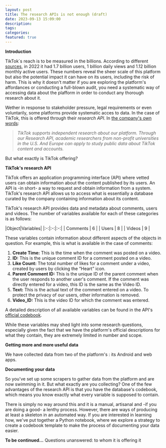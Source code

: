 ```yaml
---
layout: post
title: The research APIs is not enough (draft)
date: 2023-09-13 15:09:00
description: 
tags:
categories: 
featured: true
---
```

**Introduction**

TikTok´s reach is to be measured in the billions. According to different [sources](https://www.usesignhouse.com/blog/tiktok-stats), in 2022 it had 1.7 billion users, 1 billion daily views and 1.12 billion monthly active users. These numbers reveal the sheer scale of this platform but also the potential impact it can have on its users, including the risk of harm. This is why it doesn't matter if you are exploring the platform's affordances or conducting a full-blown audit, you need a systematic way of accessing data about the plafform in order to conduct any thorough research about it.

Wether in response to stakeholder pressure, legal requirements or even voluntarily, some platforms provide systematic acces to data. In the case of TikTok, this is offered through their *research API*. In [the company's own words](https://developers.tiktok.com/products/research-api/):

>*TikTok supports independent research about our platform. Through our Research API, academic researchers from non-profit universities in the U.S. And Europe can apply to study public data about TikTok content and accounts.*

But what exactly is TikTok offering? 

**TikTok's research API**

TikTok offers an application programming interface (API) where vetted users can obtain information about the content published by its users. An API is -in short- a way to request and obtain information from a system. TikTok's research API allows us to access what is essentially a database curated by the company containing information about its content.

TikTok's research API provides data and metadata about comments, users and videos. The number of variables available for each of these categories is as follows:

<!--<div align="center">-->
|Object|Variables| 
|:-:|:-:|:-:|
| Comments | 6 | 
| Users | 8 |
| Videos | 9 |
<!--</div>-->

These variables contain information about different aspects of the objects in question. For example, this is what is available in the case of comments:
>
1. **Create Time:** This is the time when the comment was posted on a video.
2. **ID:** This is the unique comment ID for a comment posted on a video.
3. **Like Count:** The total number of likes for a comment under a video, created by users by clicking the “Heart” icon.
4. **Parent Comment ID:** This is the unique ID of the parent comment when the user responds to another user's comment. If the comment was directly entered for a video, this ID is the same as the Video ID.
5. **Text:** This is the actual text of the comment entered on a video. To protect the privacy of our users, other information is removed.
6. **Video_ID:** This is the video ID for which the comment was entered.

A detailed description of all available variables can be found in the API's [official codebook](https://developers.tiktok.com/doc/research-api-codebook).

While these variables may shed light into some research questions, especially given the fact that we have the platform's official descriptions for what they contain, they are extremely limited in number and scope. 

**Getting more and more useful data**

We have collected data from two of the platform's : its Android and web apps.


**Documenting your data**

So you've set up some scrapers to gather data from the platform and are now swimming in it. But what exactly are you collecting? One of the few advantages of the research API is that you have the database's codebook, which means you know exactly what every variable is supposed to contain.

There is simply no way around this and it is a manual, artisanal and -if you are doing a good- a lenthy process. However, there are ways of producing at least a skeleton in an automated way. If you are interested in learning how, we've put together a Python notebook, where we explore a strategy to create a codebook template to make the process of documenting your data easier. 

**To be continued...**
Questions unanswered: to whom it is offering it
